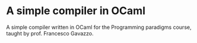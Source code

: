 # A simple compiler in OCaml

A simple compiler written in OCaml for the Programming paradigms course, taught by prof. Francesco Gavazzo.
